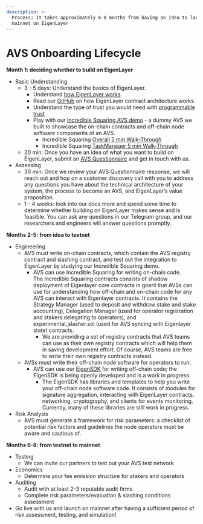 ```yaml
---
description: >-
  Process: It takes approximately 6-8 months from having an idea to launching
  mainnet on EigenLayer
---
```


# AVS Onboarding Lifecycle

**Month 1: deciding whether to build on EigenLayer**

* Basic Understanding
  * 3 - 5 days: Understand the basics of EigenLayer.
    * Understand [how EigenLayer works](https://www.blog.eigenlayer.xyz/ycie/).
    * Read our [GitHub](https://github.com/Layr-Labs/eigenlayer-contracts/tree/master#introduction) on how EigenLayer contract architecture works.
    * Understand the type of trust you would need with [programmable trust](https://www.blog.eigenlayer.xyz/the-three-dimensions-of-programmable-trust/)
    * Play with our [Incredible Squaring AVS demo](https://github.com/Layr-Labs/incredible-squaring-avs) - a dummy AVS we built to showcase the on-chain contracts and off-chain node software components of an AVS.
      * Incredible Squaring [Overall 5 min Walk-Through](https://www.loom.com/share/50314b3ec0f34e2ba386d45724602d76?sid=cf176400-fdbb-4bdc-8563-22a68414985d)
      * Incredible Squaring [TaskManager 5 min Walk-Through](https://www.loom.com/share/5f3f2a447bc54ffa9d37d203c32088de?sid=0f5c2c07-82c5-4640-bc6f-6e4327bb3d81)
  * 20 min: Once you have an idea of what you want to build on EigenLayer, submit an [AVS Questionnaire](https://bit.ly/avsquestions) and get in touch with us.
* Assessing
  * 30 min: Once we review your AVS Questionnaire response, we will reach out and hop on a customer discovery call with you to address any questions you have about the technical architecture of your system, the process to become an AVS, and EigenLayer’s value proposition.
  * 1 - 4 weeks: look into our docs more and spend some time to determine whether building on EigenLayer makes sense and is feasible. You can ask any questions in our Telegram group, and our researchers and engineers will answer questions promptly.

**Months 2-5: from idea to testnet**

* Engineering&#x20;
  * AVS must write on-chain contracts, which contain the AVS registry contract and slashing contract, and test out the integration to EigenLayer by studying our Incredible Squaring demo.&#x20;
    * AVS can use Incredible Squaring for writing on-chain code.\
      The Incredible Squaring contracts consists of shadow deployment of Eigenlayer core contracts in goerli that AVSs can use for understanding how off-chain and on-chain code for any AVS can interact with Eigenlayer contracts. It contains the Strategy Manager (used to deposit and withdraw stake and stake accounting), Delegation Manager (used for operator registration and stakers delegating to operators), and experimental\_slasher.sol (used for AVS syncing with Eigenlayer state) contracts.&#x20;
      * We are providing a set of registry contracts that AVS teams can use as their own registry contracts which will help them in saving development effort. Of course, AVS teams are free to write their own registry contracts instead.
  * AVSs must write their off-chain node software for operators to run.
    * AVS can use our [EigenSDK](https://github.com/Layr-Labs/eigensdk-go) for writing off-chain code; the EigenSDK is being openly developed and is a work in progress.
      * The EigenSDK has libraries and templates to help you write your off-chain node software code. It consists of modules for signature aggregation, interacting with EigenLayer contracts, networking, cryptography, and clients for events monitoring. Currently, many of these libraries are still work in progress.
* Risk Analysis
  * AVS must generate a framework for risk parameters: a checklist of potential risk factors and guidelines the node operators must be aware and cautious of.

**Months 6-8: from testnet to mainnet**

* Testing
  * We can invite our partners to test out your AVS test network
* Economics&#x20;
  * Determine your fee emission structure for stakers and operators
* Auditing
  * Audit with at least 2-3 reputable audit firms
  * Complete risk parameters/evaluation & slashing conditions assessment&#x20;
* Go live with us and launch on mainnet after having a sufficient period of risk assessment, testing, and simulation!

